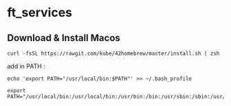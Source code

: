 # ft_services




## Download & Install Macos

    curl -fsSL https://rawgit.com/kube/42homebrew/master/install.sh | zsh

add in PATH :
    
    echo 'export PATH="/usr/local/bin:$PATH"' >> ~/.bash_profile
    
    export        PATH="/usr/local/bin:/usr/local/bin:/usr/bin:/bin:/usr/sbin:/sbin:/usr/local/munki:/usr/local/bin:/usr/local/bin:/usr/bin:/bin:/usr/sbin:/sbin:/usr/local/munki"
